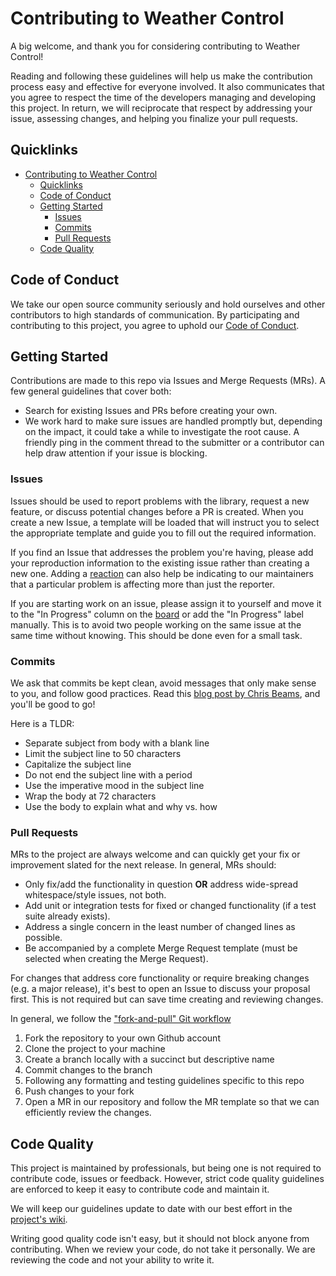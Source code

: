 # Contributing to Weather Control

A big welcome, and thank you for considering contributing to Weather Control!

Reading and following these guidelines will help us make the contribution process easy and effective for everyone involved. It also communicates that you agree to respect the time of the developers managing and developing this project. In return, we will reciprocate that respect by addressing your issue, assessing changes, and helping you finalize your pull requests.

## Quicklinks

- [Contributing to Weather Control](#contributing-to-weather-control)
  - [Quicklinks](#quicklinks)
  - [Code of Conduct](#code-of-conduct)
  - [Getting Started](#getting-started)
    - [Issues](#issues)
    - [Commits](#commits)
    - [Pull Requests](#pull-requests)
  - [Code Quality](#code-quality)

## Code of Conduct

We take our open source community seriously and hold ourselves and other contributors to high standards of communication. By participating and contributing to this project, you agree to uphold our [Code of Conduct](https://gitlab.com/jstebenne/foundryvtt-weather-control/-/blob/master/CODE-OF-CONDUCT.md).

## Getting Started

Contributions are made to this repo via Issues and Merge Requests (MRs). A few general guidelines that cover both:

- Search for existing Issues and PRs before creating your own.
- We work hard to make sure issues are handled promptly but, depending on the impact, it could take a while to investigate the root cause. A friendly ping in the comment thread to the submitter or a contributor can help draw attention if your issue is blocking.

### Issues

Issues should be used to report problems with the library, request a new feature, or discuss potential changes before a PR is created. When you create a new Issue, a template will be loaded that will instruct you to select the appropriate template and guide you to fill out the required information.

If you find an Issue that addresses the problem you're having, please add your reproduction information to the existing issue rather than creating a new one. Adding a [reaction](https://docs.gitlab.com/ee/user/award_emojis.html) can also help be indicating to our maintainers that a particular problem is affecting more than just the reporter.

If you are starting work on an issue, please assign it to yourself and move it to the "In Progress" column on the [board](https://gitlab.com/jstebenne/foundryvtt-weather-control/-/boards) or add the "In Progress" label manually. This is to avoid two people working on the same issue at the same time without knowing. This should be done even for a small task.

### Commits

We ask that commits be kept clean, avoid messages that only make sense to you, and follow good practices. Read this [blog post by Chris Beams](https://chris.beams.io/posts/git-commit/), and you'll be good to go!

Here is a TLDR:

- Separate subject from body with a blank line
- Limit the subject line to 50 characters
- Capitalize the subject line
- Do not end the subject line with a period
- Use the imperative mood in the subject line
- Wrap the body at 72 characters
- Use the body to explain what and why vs. how

### Pull Requests

MRs to the project are always welcome and can quickly get your fix or improvement slated for the next release. In general, MRs should:

- Only fix/add the functionality in question **OR** address wide-spread whitespace/style issues, not both.
- Add unit or integration tests for fixed or changed functionality (if a test suite already exists).
- Address a single concern in the least number of changed lines as possible.
- Be accompanied by a complete Merge Request template (must be selected when creating the Merge Request).

For changes that address core functionality or require breaking changes (e.g. a major release), it's best to open an Issue to discuss your proposal first. This is not required but can save time creating and reviewing changes.

In general, we follow the ["fork-and-pull" Git workflow](https://github.com/susam/gitpr)

1. Fork the repository to your own Github account
2. Clone the project to your machine
3. Create a branch locally with a succinct but descriptive name
4. Commit changes to the branch
5. Following any formatting and testing guidelines specific to this repo
6. Push changes to your fork
7. Open a MR in our repository and follow the MR template so that we can efficiently review the changes.

## Code Quality

This project is maintained by professionals, but being one is not required to contribute code, issues or feedback. However, strict code quality guidelines are enforced to keep it easy to contribute code and maintain it.

We will keep our guidelines update to date with our best effort in the [project's wiki](https://gitlab.com/jstebenne/foundryvtt-weather-control/-/wikis/Code-Quality-Guidelines).

Writing good quality code isn't easy, but it should not block anyone from contributing. When we review your code, do not take it personally. We are reviewing the code and not your ability to write it.
